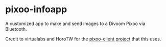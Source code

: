 # pixoo-infoapp
A customized app to make and send images to a Divoom Pixoo via Bluetooth.

Credit to virtualabs and HoroTW for the [pixoo-client project](https://github.com/virtualabs/pixoo-client) that this uses.
